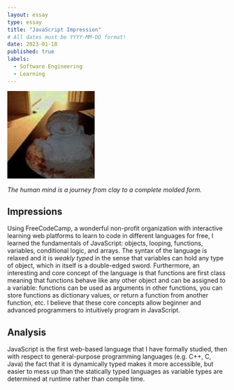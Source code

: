 ```yaml
---
layout: essay
type: essay
title: "JavaScript Impression"
# All dates must be YYYY-MM-DD format!
date: 2023-01-18
published: true
labels:
  - Software Engineering
  - Learning
---
```


<img width="200px" class="rounded float-start pe-4" src="../img/jsimpression/clay.jpg">

*The human mind is a journey from clay to a complete molded form.*

## Impressions

Using FreeCodeCamp, a wonderful non-profit organization with interactive learning web platforms to learn to code in different languages for free, I learned the fundamentals of JavaScript: objects, looping, functions, variables, conditional logic, and arrays. The syntax of the language is relaxed and it is *weakly typed* in the sense that variables can hold any type of object, which in itself is a double-edged sword. Furthermore, an interesting and core concept of the language is that functions are first class meaning that functions behave like any other object and can be assigned to a variable: functions can be used as arguments in other functions, you can store functions as dictionary values, or return a function from another function, etc. I believe that these core concepts allow beginner and advanced programmers to intuitively program in JavaScript.

## Analysis

JavaScript is the first web-based language that I have formally studied, then with respect to general-purpose programming languages (e.g. C++, C, Java) the fact that it is dynamically typed makes it more accessible, but easier to mess up than the statically typed languages as variable types are determined at runtime rather than compile time.
